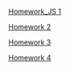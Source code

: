 [Homework_JS 1](https://Terracrit.github.io/homework_2/homework_2/)<br>  

[Homework 2](https://Terracrit.github.io/homework/genius-homework-2/)<br> 

[Homework 3](https://Terracrit.github.io/homework/genius-homework-3/)<br> 

[Homework 4](https://Terracrit.github.io/homework/genius-homework-4/)<br> 
